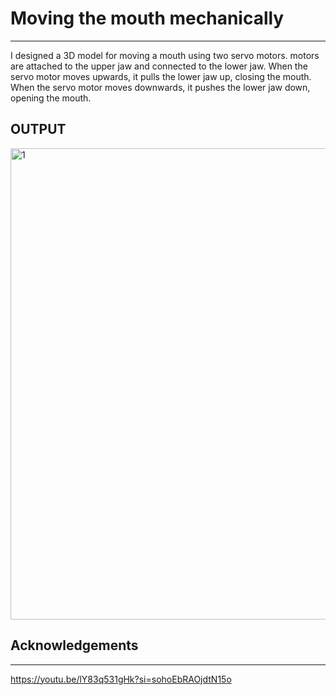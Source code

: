# Moving the mouth mechanically
*************************************************************
I designed a 3D model for moving a mouth using two servo motors. motors are attached to the upper jaw and connected to the lower jaw. When the servo motor moves upwards, it pulls the lower jaw up, closing the mouth. When the servo motor moves downwards, it pushes the lower jaw down, opening the mouth.

## OUTPUT

<img width="754" alt="1" src="https://github.com/user-attachments/assets/764faa0e-db26-4af7-a3bb-03ea15cdeaa2">

## Acknowledgements
*************************************************************
https://youtu.be/lY83q531gHk?si=sohoEbRAOjdtN15o
